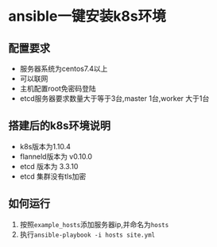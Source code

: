 # ansible一键安装k8s环境

## 配置要求
* 服务器系统为centos7.4以上
* 可以联网
* 主机配置root免密码登陆
* etcd服务器要求数量大于等于3台,master 1台,worker 大于1台

## 搭建后的k8s环境说明
* k8s版本为1.10.4
* flanneld版本为 v0.10.0
* etcd 版本为 3.3.10 
* etcd 集群没有tls加密

## 如何运行

1. 按照```example_hosts```添加服务器ip,并命名为```hosts```
2. 执行```ansible-playbook -i hosts site.yml```

